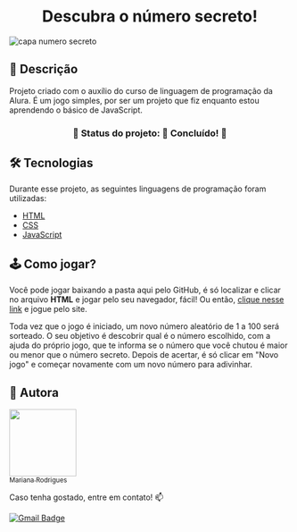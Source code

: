 <h1 align="center"> Descubra o número secreto! </h1>

![capa numero secreto](https://github.com/mariprogramming/Jogo-do-Numero-Secreto/assets/159939428/ded95d7e-7d4f-4cd0-8a42-01a07ec0f316)

## 📝 Descrição

Projeto criado com o auxílio do curso de linguagem de programação da Alura. É um jogo simples, por ser um projeto que fiz enquanto estou aprendendo o básico de JavaScript. 


<h3 align="center"> 
	🌠 Status do projeto: 🚀 Concluído! 🌠
</h3>


## 🛠️ Tecnologias

Durante esse projeto, as seguintes linguagens de programação foram utilizadas:

- [HTML](https://developer.mozilla.org/pt-BR/docs/Web/HTML)
- [CSS](https://developer.mozilla.org/pt-BR/docs/Web/CSS)
- [JavaScript](https://developer.mozilla.org/pt-BR/docs/Web/JavaScript)


## 🕹️ Como jogar?

Você pode jogar baixando a pasta aqui pelo GitHub, é só localizar e clicar no arquivo **HTML** e jogar pelo seu navegador, fácil! Ou então, [clique nesse link](https://jogo-do-numero-secreto-rho-three.vercel.app) e jogue pelo site. 

Toda vez que o jogo é iniciado, um novo número aleatório de 1 a 100 será sorteado. O seu objetivo é descobrir qual é o número escolhido, com a ajuda do próprio jogo, que te informa se o número que você chutou é maior ou menor que o número secreto. Depois de acertar, é só clicar em "Novo jogo" e começar novamente com um novo número para adivinhar.


## 🧋 Autora
[<img loading="lazy" src="https://github.com/mariprogramming/Jogo-do-Numero-Secreto/assets/159939428/12f819e8-d6fd-4282-b81e-10a4ce634dd5" width=120><br><sub>Mariana Rodrigues</sub>](https://github.com/mariprogramming)

Caso tenha gostado, entre em contato! 📫

[![Gmail Badge](https://img.shields.io/badge/-mari3008rodrigues@gmail.com-c14438?style=flat-square&logo=Gmail&logoColor=white&link=mailto:mari3008rodrigues@gmail.com)](mailto:mari3008rodrigues.com)
